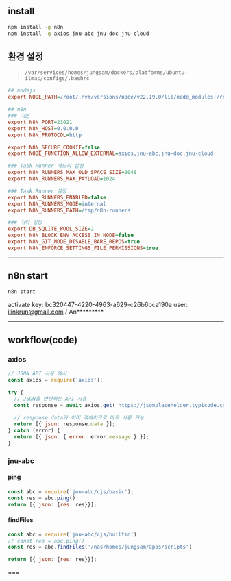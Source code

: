 ## install

```sh
npm install -g n8n
npm install -g axios jnu-abc jnu-doc jnu-cloud
```

## 환경 설정

> `/var/services/homes/jungsam/dockers/platforms/ubuntu-ilmac/configs/.bashrc`

```ini
## nodejs
export NODE_PATH=/root/.nvm/versions/node/v22.19.0/lib/node_modules:/root/.n8n/node_modules

## n8n
### 기본
export N8N_PORT=21021
export N8N_HOST=0.0.0.0
export N8N_PROTOCOL=http

export N8N_SECURE_COOKIE=false
export NODE_FUNCTION_ALLOW_EXTERNAL=axios,jnu-abc,jnu-doc,jnu-cloud

### Task Runner 메모리 설정
export N8N_RUNNERS_MAX_OLD_SPACE_SIZE=2048
export N8N_RUNNERS_MAX_PAYLOAD=1024

### Task Runner 설정
export N8N_RUNNERS_ENABLED=false
export N8N_RUNNERS_MODE=internal
export N8N_RUNNERS_PATH=/tmp/n8n-runners

### 기타 설정
export DB_SQLITE_POOL_SIZE=2
export N8N_BLOCK_ENV_ACCESS_IN_NODE=false
export N8N_GIT_NODE_DISABLE_BARE_REPOS=true
export N8N_ENFORCE_SETTINGS_FILE_PERMISSIONS=true
```

---

## n8n start

```sh
n8n start
```

activate key: bc320447-4220-4963-a629-c26b6bca190a
user: ilinkrun@gmail.com / An*********

---

## workflow(code)

### axios
```js
// JSON API 사용 예시
const axios = require('axios');

try {
  // JSON을 반환하는 API 사용
  const response = await axios.get('https://jsonplaceholder.typicode.com/posts/1');
  
  // response.data가 이미 객체이므로 바로 사용 가능
  return [{ json: response.data }];
} catch (error) {
  return [{ json: { error: error.message } }];
}
```

### jnu-abc

#### ping
```js
const abc = require('jnu-abc/cjs/basic');
const res = abc.ping()
return [{ json: {res: res}}];
```


#### findFiles

```js
const abc = require('jnu-abc/cjs/builtin');
// const res = abc.ping()
const res = abc.findFiles('/nas/homes/jungsam/apps/scripts')

return [{ json: {res: res}}];
```

===